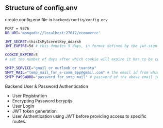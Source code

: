 ## Structure of config.env

create config.env file in `backend/config/config.env`

```bash
PORT = 9876
DB_URI='mongodb://localhost:27017/ecommerce'

JWT_SECRET=thisIsMySceretKey_Adarsh
JWT_EXPIRE=5d # this denotes 5 days, in format defined by the jwt.sign() ,method .

COOKIE_EXPIRE=5 
# set the number of days after which cookie will expire it has to be converted to ms though.

SMTP_SERVICE="gmail or outlook or tuanota"
SMPT_MAIL="temp_mail_for_e-comm_6pp@gmail.com" # the email id from which the email will be sent
SMTP_PASSWORD="password_for_smtp_mail" # password of the above email id.
```



Backend User & Password Authentication
 * User Registration
 * Encrypting Password bcryptjs
 * User Login
 * JWT token generation
 * User Authentication using JWT before providing access to specific routes.
 